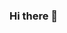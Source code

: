 ### Hi there 👋

<!--
**sebastian9991/sebastian9991** is a ✨ _special_ ✨ repository because its `README.md` (this file) appears on your GitHub profile.

Here are some ideas to get you started:

 🔭 I’m currently working with general frameworks used in industry, and some pytorch projects.  
 🌱 I’m currently learning Rust!
 👯 I’m looking to collaborate on startups and contributions
- 🤔 I’m looking for help with ...
- 💬 Ask me about ...
- 📫 How to reach me: ...
- 😄 Pronouns: ...
- ⚡ Fun fact: ...
-->
